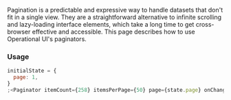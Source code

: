 Pagination is a predictable and expressive way to handle datasets that don't fit in a single view. They are a straightforward alternative to infinite scrolling and lazy-loading interface elements, which take a long time to get cross-browser effective and accessible. This page describes how to use Operational UI's paginators.

### Usage

```jsx
initialState = {
  page: 1,
}
;<Paginator itemCount={258} itemsPerPage={50} page={state.page} onChange={page => setState({ page })} />
```
